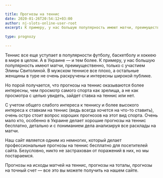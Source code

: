 ```yaml
---
 
title: Прогнозы на теннис
date: 2020-01-26T20:54:12+03:00
author: nj-slots-online-user-root
excerpt: К примеру, у нас большую популярность имеют матчи, преимущественно, только с участием Элины Свитолиной...
 
type: prognozy
 
---
```

Теннис все еще уступает в популярности футболу, баскетболу и хоккею в мире в целом. А в Украине &#8212; и тем более. К примеру, у нас большую популярность имеют матчи, преимущественно, только с участием Элины Свитолиной. В мужском теннисе все плохо, а остальные женщины в туре не очень раскручены и интересны широкой публике.

Но порой получается, что прогнозы на теннис оказываются более интересны, чем просмотр самого спорта как зрелища, а не как просмотра с целью увидеть, зайдет ставка на теннис или нет.

С учетом общего слабого интереса к теннису и более высокого интереса к ставкам на теннис (ведь всегда хочется на что-то ставить), очень остро стоит вопрос хороших прогнозов на этот вид спорта. Очень мало кто, особенно в Украине делает хорошие прогнозы на теннис бесплатно, детально и с пониманием дела анализируя все расклады на матчи.

Наш сайт является одним из немногих, который делает профессиональные прогнозы на теннис бесплатно для посетителей сайта. Безусловно, никто не застрахован от поражений в них, но мы постараемся.

Прогнозы на исходы матчей на теннис, прогнозы на тоталы, прогнозы на точный счет &#8212; все это вы можете получить на нашем сайте.